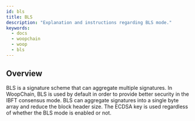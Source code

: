 ```yaml
---
id: bls
title: BLS
description: "Explanation and instructions regarding BLS mode."
keywords:
  - docs
  - woopchain
  - woop
  - bls
---
```


## Overview

BLS is a signature scheme that can aggregate multiple signatures. In WoopChain, BLS is used by default in order to provide better security in the IBFT consensus mode. BLS can aggregate signatures into a single byte array and reduce the block header size. The ECDSA key is used regardless of whether the BLS mode is enabled or not.

